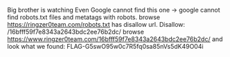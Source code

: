 Big brother is watching
 Even Google cannot find this one
 -> google cannot find robots.txt files
 and metatags with robots.
browse https://ringzer0team.com/robots.txt has disallow url.
Disallow: /16bfff59f7e8343a2643bdc2ee76b2dc/
browse https://www.ringzer0team.com/16bfff59f7e8343a2643bdc2ee76b2dc/ and look what we found:
FLAG-G5swO95w0c7R5fq0sa85nVs5dK49O04i
